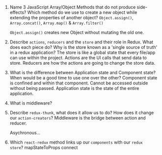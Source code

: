 1.  Name 3 JavaScript Array/Object Methods that do not produce side-effects? Which method do we use to create a new object while extending the properties of another object?
    `Object.assign()`, `Array.concat()`, `Array.map()` & `Array.filter()`

    `Object.assign()` creates new Object without mutating the old one.

2.  Describe `actions`, `reducers` and the `store` and their role in Redux. What does each piece do? Why is the store known as a 'single source of truth' in a redux application?
    The store is like a global state that every file/app can use within the project. Actions are the UI calls that send data to store. Reducers are how the actions are going to change the store data. 


3.  What is the difference between Application state and Component state? When would be a good time to use one over the other?
    Component state is confined and within that component. Cannot be accessed outside without being passed. Application state is the state of the entire application. 

4.  What is middleware?
    

5.  Describe `redux-thunk`, what does it allow us to do? How does it change our `action-creators`?
    Middleware is the bridge between action and reducer. 
    
    Asychronous...

6.  Which `react-redux` method links up our `components` with our `redux store`?
    mapStateToProps
    connect